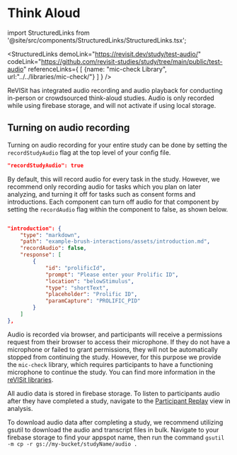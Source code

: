 # Think Aloud

import StructuredLinks from '@site/src/components/StructuredLinks/StructuredLinks.tsx';

<StructuredLinks
    demoLink="https://revisit.dev/study/test-audio/"
    codeLink="https://github.com/revisit-studies/study/tree/main/public/test-audio"
    referenceLinks={
      [
        {name: "mic-check Library", url:"../../libraries/mic-check/"}
      ]
    }
/>

ReVISit has integrated audio recording and audio playback for conducting in-person or crowdsourced think-aloud studies. Audio is only recorded while using firebase storage, and will not activate if using local storage. 

## Turning on audio recording 

Turning on audio recording for your entire study can be done by setting the `recordStudyAudio` flag at the top level of your config file.
```json 
"recordStudyAudio": true
```

By default, this will record audio for every task in the study. However, we recommend only recording audio for tasks which you plan on later analyzing, and turning it off for tasks such as consent forms and introductions. Each component can turn off audio for that component by setting the `recordAudio` flag within the component to false, as shown below. 

```json

"introduction": {
    "type": "markdown",
    "path": "example-brush-interactions/assets/introduction.md",
    "recordAudio": false,
    "response": [
        {
            "id": "prolificId",
            "prompt": "Please enter your Prolific ID",
            "location": "belowStimulus",
            "type": "shortText",
            "placeholder": "Prolific ID",
            "paramCapture": "PROLIFIC_PID"
        }
    ]
},
```

Audio is recorded via browser, and participants will receive a permissions request from their browser to access their microphone. If they do not have a microphone or failed to grant permissions, they will not be automatically stopped from continuing the study. However, for this purpose we provide the `mic-check` library, which requires participants to have a functioning microphone to continue the study. You can find more information in the [reVISit libraries](./plugin-libraries.md).

All audio data is stored in firebase storage. To listen to participants audio after they have completed a study, navigate to the [Participant Replay](../analysis/participant-replay.md) view in analysis. 

To download audio data after completing a study, we recommend utilizing gsutil to download the audio and transcript files in bulk. Navigate to your firebase storage to find your appspot name, then run the command `gsutil -m cp -r gs://my-bucket/studyName/audio .`

